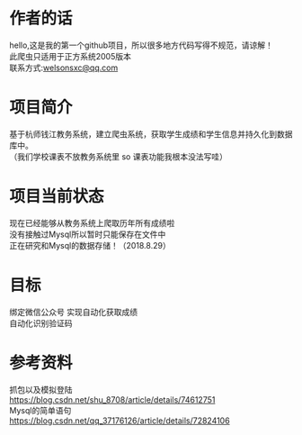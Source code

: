 # 作者的话
  hello,这是我的第一个github项目，所以很多地方代码写得不规范，请谅解！  
  此爬虫只适用于正方系统2005版本  
  联系方式:welsonsxc@qq.com  
# 项目简介
  基于杭师钱江教务系统，建立爬虫系统，获取学生成绩和学生信息并持久化到数据库中。  
  （我们学校课表不放教务系统里 so 课表功能我根本没法写哇）
# 项目当前状态
  现在已经能够从教务系统上爬取历年所有成绩啦  
  没有接触过Mysql所以暂时只能保存在文件中  
  正在研究和Mysql的数据存储！（2018.8.29）  
# 目标
  绑定微信公众号 实现自动化获取成绩  
  自动化识别验证码  

# 参考资料
  抓包以及模拟登陆  
  https://blog.csdn.net/shu_8708/article/details/74612751  
  Mysql的简单语句  
  https://blog.csdn.net/qq_37176126/article/details/72824106  
